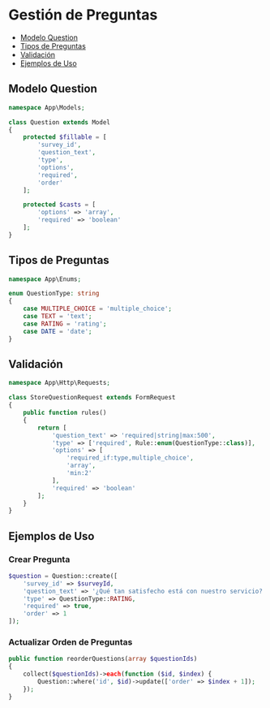 # Gestión de Preguntas

- [Modelo Question](#question-model)
- [Tipos de Preguntas](#question-types)
- [Validación](#validation)
- [Ejemplos de Uso](#usage)

<a name="question-model"></a>
## Modelo Question

```php
namespace App\Models;

class Question extends Model
{
    protected $fillable = [
        'survey_id',
        'question_text',
        'type',
        'options',
        'required',
        'order'
    ];

    protected $casts = [
        'options' => 'array',
        'required' => 'boolean'
    ];
}
```

<a name="question-types"></a>
## Tipos de Preguntas

```php
namespace App\Enums;

enum QuestionType: string
{
    case MULTIPLE_CHOICE = 'multiple_choice';
    case TEXT = 'text';
    case RATING = 'rating';
    case DATE = 'date';
}
```

<a name="validation"></a>
## Validación

```php
namespace App\Http\Requests;

class StoreQuestionRequest extends FormRequest
{
    public function rules()
    {
        return [
            'question_text' => 'required|string|max:500',
            'type' => ['required', Rule::enum(QuestionType::class)],
            'options' => [
                'required_if:type,multiple_choice',
                'array',
                'min:2'
            ],
            'required' => 'boolean'
        ];
    }
}
```

<a name="usage"></a>
## Ejemplos de Uso

### Crear Pregunta
```php
$question = Question::create([
    'survey_id' => $surveyId,
    'question_text' => '¿Qué tan satisfecho está con nuestro servicio?',
    'type' => QuestionType::RATING,
    'required' => true,
    'order' => 1
]);
```

### Actualizar Orden de Preguntas
```php
public function reorderQuestions(array $questionIds)
{
    collect($questionIds)->each(function ($id, $index) {
        Question::where('id', $id)->update(['order' => $index + 1]);
    });
}
```